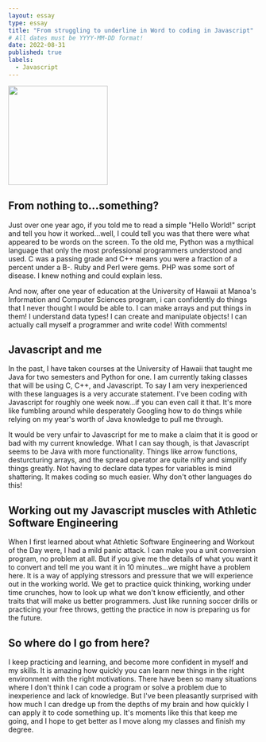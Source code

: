```yaml
---
layout: essay
type: essay
title: "From struggling to underline in Word to coding in Javascript"
# All dates must be YYYY-MM-DD format!
date: 2022-08-31
published: true
labels:
  - Javascript
---
```


<img width="200px" class="rounded float-start pe-4" src="../main/img/javascript_for_dummies.jpg">

## From nothing to...something?

Just over one year ago, if you told me to read a simple "Hello World!" script and tell you how it worked...well, I could tell you was that there were what appeared to be words on the screen.  To the old me, Python was a mythical language that only the most professional programmers understood and used.  C was a passing grade and C++ means you were a fraction of a percent under a B-.  Ruby and Perl were gems.  PHP was some sort of disease.  I knew nothing and could explain less.

And now, after one year of education at the University of Hawaii at Manoa's Information and Computer Sciences program, i can confidently do things that I never thought I would be able to.  I can make arrays and put things in them!  I understand data types!  I can create and manipulate objects!  I can actually call myself a programmer and write code!  With comments!

## Javascript and me

In the past, I have taken courses at the University of Hawaii that taught me Java for two semesters and Python for one.  I am currently taking classes that will be using C, C++, and Javascript.  To say I am very inexperienced with these languages is a very accurate statement.  I've been coding with Javascript for roughly one week now...if you can even call it that.  It's more like fumbling around while desperately Googling how to do things while relying on my year's worth of Java knowledge to pull me through.

It would be very unfair to Javascript for me to make a claim that it is good or bad with my current knowledge.  What I can say though, is that Javascript seems to be Java with more functionality.  Things like arrow functions, desturcturing arrays, and the spread operator are quite nifty and simplify things greatly.  Not having to declare data types for variables is mind shattering.  It makes coding so much easier.  Why don't other languages do this!

## Working out my Javascript muscles with Athletic Software Engineering

When I first learned about what Athletic Software Engineering and Workout of the Day were, I had a mild panic attack.  I can make you a unit conversion program, no problem at all.  But if you give me the details of what you want it to convert and tell me you want it in 10 minutes...we might have a problem here.  It is a way of applying stressors and pressure that we will experience out in the working world.  We get to practice quick thinking, working under time crunches, how to look up what we don't know efficiently, and other traits that will make us better programmers.  Just like running soccer drills or practicing your free throws, getting the practice in now is preparing us for the future.

## So where do I go from here?

I keep practicing and learning, and become more confident in myself and my skills.  It is amazing how quickly you can learn new things in the right environment with the right motivations.  There have been so many situations where I don't think I can code a program or solve a problem due to inexperience and lack of knowledge.  But I've been pleasantly surprised with how much I can dredge up from the depths of my brain and how quickly I can apply it to code something up.  It's moments like this that keep me going, and I hope to get better as I move along my classes and finish my degree.
